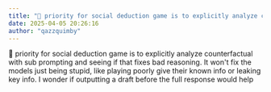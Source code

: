 ```yaml
---
title: "💭 priority for social deduction game is to explicitly analyze counterfactual with sub prompting and..."
date: 2025-04-05 20:26:16
author: "qazzquimby"
---
```


💭 priority for social deduction game is to explicitly analyze counterfactual with sub prompting and seeing if that fixes bad reasoning. It won't fix the models just being stupid, like playing poorly give their known info or leaking key info. I wonder if outputting a draft before the full response would help